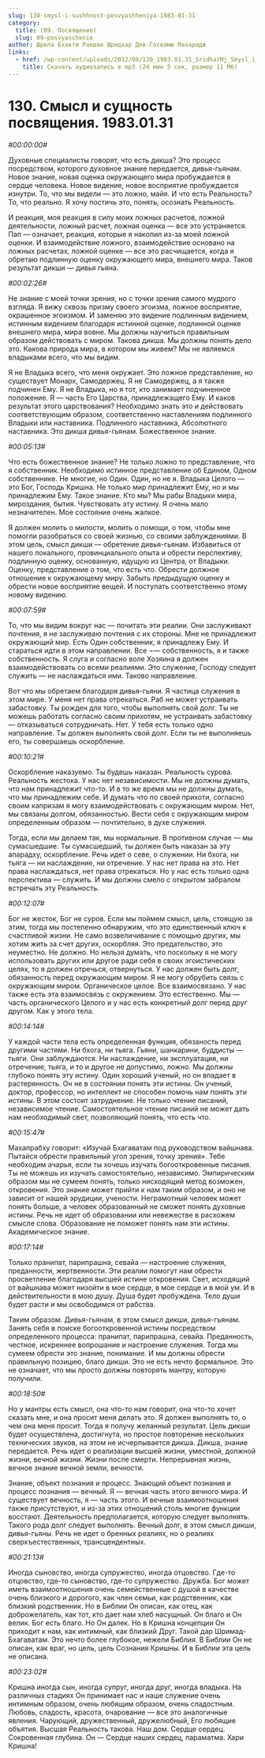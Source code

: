```yaml
---
slug: 130-smysl-i-sushhnost-posvyashheniya-1983-01-31
category:
  title: (09. Посвящение)
  slug: 09-posvyaschenie
author: Шрила Бхакти Ракшак Шридхар Дев-Госвами Махарадж
links:
  - href: /wp-content/uploads/2012/08/130_1983.01.31_SridharMj_Smysl_i_suwnost_posvyaweniya.mp3
    title: Скачать аудиозапись в mp3 (24 мин 5 сек, размер 11 Мб)
---
```


# 130. Смысл и сущность посвящения. 1983.01.31

*#00:00:00#*

Духовные специалисты говорят, что есть дикша? Это процесс посредством, которого духовное знание передается, дивья-гьянам. Новое знание, новая оценка окружающего мира пробуждается в сердце человека. Новое видение, новое восприятие пробуждается изнутри. То, что мы видели — это ложно, майя. И что есть Реальность? То, что реально. Я хочу постичь это, понять, осознать Реальность.

И реакция, моя реакция в силу моих ложных расчетов, ложной деятельности, ложный расчет, ложная оценка — все это устраняется. Пап — означает, реакция, которые я накопил из-за моей ложной оценки. И взаимодействие ложного, взаимодействие основано на ложных расчетах, ложной оценке — все это расчищается, когда я обретаю подлинную оценку окружающего мира, внешнего мира. Таков результат дикши — дивья гьяна.

*#00:02:26#*

Не знание с моей точки зрения, но с точки зрения самого мудрого взгляда. Я вижу сквозь призму своего эгоизма, ложное восприятие, окрашенное эгоизмом. И заменяю это видение подлинным видением, истинным видением благодаря истинной оценке, подлинной оценке внешнего мира, мира вовне. Мы должны научиться правильным образом действовать с миром. Такова дикша. Мы должны понять дело это. Какова природа мира, в котором мы живем? Мы не являемся владыками всего, что мы видим.

Я не Владыка всего, что меня окружает. Это ложное представление, но существует Монарх, Самодержец. Я не Самодержец, а я также подчинен Ему. Я не Владыка, но я тот, кто занимает подчиненное положение. Я — часть Его Царства, принадлежащего Ему. И каков результат этого царствования? Необходимо знать это и действовать соответствующим образом, соответственно наставлениям подлинного Владыки или наставника. Подлинного наставника, Абсолютного наставника. Это дикша дивья-гьянам. Божественное знание.

*#00:05:13#*

Что есть божественное знание? Не только ложно то представление, что я собственник. Необходимо истинное представление об Едином, Одном собственнике. Не многие, но Один. Один, но не я. Владыка Целого — это Бог, Господь Кришна. Не только мир принадлежит Ему, но и мы принадлежим Ему. Такое знание. Кто мы? Мы рабы Владыки мира, мироздания, бытия. Чувствовать эту истину. Я очень мало незначителен. Мое состояние очень жалкое.

Я должен молить о милости, молить о помощи, о том, чтобы мне помогли разобраться со своей жизнью, со своими заблуждениями. В этом цель, смысл дикши — обретение дивья-гьянам. Избавиться от нашего локального, провинциального опыта и обрести перспективу, подлинную оценку, основанную, идущую из Центра, от Владыки. Оценку, представление о том, что есть что. Обрести должное отношение к окружающему миру. Забыть предыдущую оценку и обрести новое восприятие вещей. И поступать соответственно этому новому видению.

*#00:07:59#*

То, что мы видим вокруг нас — почитать эти реалии. Они заслуживают почтения, я не заслуживаю почтения с их стороны. Мне не принадлежит окружающий мир. Есть Один собственник, я принадлежу Ему. И стараться идти в этом направлении. Все ¬— собственность, я и также собственность. Я слуга и согласно воле Хозяина я должен взаимодействовать со всеми реалиями. Это служение, Господу следует служить — не наслаждаться ими. Таково направление.

Вот что мы обретаем благодаря дивья-гьяни. Я частица служения в этом мире. У меня нет права отрекаться. Раб не может устраивать забастовку. Ты рожден для того, чтобы выполнять свой долг. Ты не можешь работать согласно своим прихотям, не устраивать забастовку — отказываться сотрудничать. Нет. У тебя есть только одно направление. Ты должен выполнять свой долг. Если ты не выполняешь его, ты совершаешь оскорбление.

*#00:10:21#*

Оскорбление наказуемо. Ты будешь наказан. Реальность сурова. Реальность жестока. У нас нет независимости. Мы не должны думать, что нам принадлежит что-то. И в то же время мы не должны думать, что мы принадлежим себе. И думать что по своей прихоти, согласно своим капризам я могу взаимодействовать с окружающим миром. Нет, мы связаны долгом, обязанностью. Вести себя с окружающим миром определенным образом — почтительно, в духе служения.

Тогда, если мы делаем так, мы нормальные. В противном случае — мы сумасшедшие. Ты сумасшедший, ты должен быть наказан за эту апарадху, оскорбление. Речь идет о севе, о служении. Ни бхога, ни тьяга — ни наслаждение, ни отречение. У нас нет права на это. Нет права наслаждаться, нет права отрекаться. Но у нас есть только одна перспектива — служить. И мы должны смело с открытом забралом встречать эту Реальность.

*#00:12:07#*

Бог не жесток, Бог не суров. Если мы поймем смысл, цель, стоящую за этим, тогда мы постепенно обнаружим, что это единственный ключ к счастливой жизни. Не само возвеличивание с помощью других, мы хотим жить за счет других, оскорбляя. Это предательство, это неуместно. Не должно. Но нельзя думать, что поскольку я не могу использовать других или другое ради себя в своих эгоистических целях, то я должен отречься, отвернуться. У нас должен быть долг, обязанность перед окружающим миром. Я не могу обрубить связь с окружающим миром. Органическое целое. Все взаимосвязано. У нас также есть эта взаимосвязь с окружением. Это естественно. Мы — часть органического Целого и у нас есть конкретный долг перед друг другом. Как у этого тела.

*#00:14:14#*

У каждой части тела есть определенная функция, обязаность перед другими частями. Ни бхога, ни тьяга. Гьяни, шанкарини, буддисты — тьяги. Они заблуждаются. Ни наслаждение, ни эксплуатация, ни отречение, тьяга, и то и другое не допустимо, ложно. Мы должны глубоко понять эту истину. Один хороший ученый, но он впадает в растерянность. Он не в состоянии понять эти истины. Он ученый, доктор, профессор, но интеллект не способен помочь нам понять эти истины. В этом состоит затруднение. Не только чтение писаний, независимое чтение. Самостоятельное чтение писаний не может дать нам необходимый свет, позволяющий понять, что есть что.

*#00:15:47#*

Махапрабху говорит: «Изучай Бхагаватам под руководством вайшнава. Пытайся обрести правильный угол зрения, точку зрения». Тебе необходим ачарья, если ты хочешь изучать богооткровенные писания. Ты не можешь их изучать самостоятельно, независимо. Эмпирическим образом мы не сумеем понять, только нисходящий метод возможен, откровения. Это знание может прийти к нам таким образом, и оно не зависит от нашей эрудиции, учености. Неграмотный человек может понять больше, а человек образованный не сможет понять духовные истины. Речь не идет об образовании или невежестве в расхожем смысле слова. Образование не поможет понять нам эти истины. Академическое знание.

*#00:17:14#*

Только пранипат, парипрашна, севайа — настроение служения, преданности, жертвенности. Эти реалии помогут нам обрести просветление благодаря высшей истине откровения. Свет, исходящий от вайшнава может низойти в мое сердце, в мое сердце и в мой ум. И в действительности в мою душу. Душа будет пробуждена. Тело души будет расти и мы освободимся от рабства.

Таким образом. Дивья-гьянам, в этом смысл дикши, дивья-гьянам. Занять себя в поиске богооткровенной истины посредством определенного процесса: пранипат, парипрашна, севайа. Преданность, честное, искреннее вопрошание и настроение служения. Тогда мы сумеем обрести это знание, понимание. И мы должны обрести правильную позицию, благо дикши. Это не есть нечто формальное. Это не означает, что мы просто должны повторять мантру, которую получили.

*#00:18:50#*

Но у мантры есть смысл, она что-то нам говорит, она что-то хочет сказать мне, и она просит меня делать это. Я должен выполнять то, о чем она меня просит. Тогда я получу желанный результат. Цель дикши будет осуществлена, достигнута, но простое повторение нескольких технических звуков, на этом не исчерпывается дикша. Дикша, знание передается. Речь идет о реализации высшей жизни, уместной, должной жизни, вечной жизни. Жизни после смерти. Непрерывная жизнь, вечное знание вечной земли, вечности.

Знание, объект познания и процесс. Знающий объект познания и процесс познания — вечный. Я — вечная часть этого вечного мира. И существует вечность, я — часть этого. И вечные взаимоотношения также присутствуют, и из-за этих отношений столь многие функции восстают. Деятельность предполагается, которую следует выполнять. Такого рода долг следует выполнять. Вечный долг, в этом смысл дикши, дивья-гьяны. Речь не идет о бренных реалиях, но о реалиях сверхъестественных, трансцендентных.

*#00:21:13#*

Иногда сыновство, иногда супружество, иногда отцовство. Где-то отцовство, где-то сыновство, где-то супружество. Дружба. Бог может иметь взаимоотношения очень семейственные с душой в качестве очень близкого и дорогого, как член семьи, как родственник, как близкий родственник. Но в Библии Он описан, как отец, как доброжелатель, как тот, кто дает нам хлеб насущный. Он благо и Он велик. Бог есть благо. Но Он далек. Но в Кришна концепции Он приходит к нам, как интимный, как близкий Друг. Такой дар Шримад-Бхагаватам. Это нечто более глубокое, нежели Библия. В Библии Он не описан, как враг, но цель, цель Сознания Кришны. И в Библии эта цель не описана.

*#00:23:02#*

Кришна иногда сын, иногда супруг, иногда друг, иногда владыка. На различных стадиях Он принимает нас и наше служение очень интимным образом, очень любящим образом, очень сладостным. Любовь, сладость, красота, очарование — все это аналогичные явления. Чарующий, дружественный, дружелюбный, Его любящие объятия. Высшая Реальность такова. Наш дом. Сердце сердец. Сокровенная глубина. Он — Сердце наших сердец, параматма. Хари Кришна!

